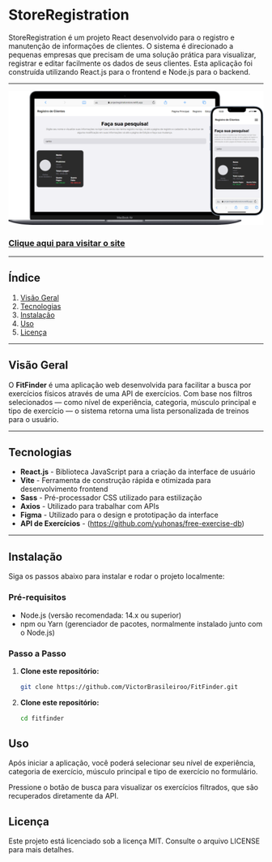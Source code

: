 # **StoreRegistration**
StoreRegistration é um projeto React desenvolvido para o registro e manutenção de informações de clientes. O sistema é direcionado a pequenas empresas que precisam de uma solução prática para visualizar, registrar e editar facilmente os dados de seus clientes. Esta aplicação foi construída utilizando React.js para o frontend e Node.js para o backend.
<hr/>
<img src="src/assets/img/Group 3.svg" alt="">
<h3><a href='https://victorbrasileiroo.github.io/FitFinder/
'>Clique aqui para visitar o site</a></h3>

<hr/>

## Índice
1. [Visão Geral](#visão-geral)
2. [Tecnologias](#tecnologias)
3. [Instalação](#instalação)
4. [Uso](#uso)
5. [Licença](#licença)

---

## Visão Geral
O **FitFinder** é uma aplicação web desenvolvida para facilitar a busca por exercícios físicos através de uma API de exercícios. Com base nos filtros selecionados — como nível de experiência, categoria, músculo principal e tipo de exercício — o sistema retorna uma lista personalizada de treinos para o usuário.

---

## Tecnologias
- **React.js** - Biblioteca JavaScript para a criação da interface de usuário
- **Vite** - Ferramenta de construção rápida e otimizada para desenvolvimento frontend
- **Sass** - Pré-processador CSS utilizado para estilização
- **Axios** - Utilizado para trabalhar com APIs
- **Figma** - Utilizado para o design e prototipação da interface
- **API de Exercícios** - (https://github.com/yuhonas/free-exercise-db)

---

## Instalação
Siga os passos abaixo para instalar e rodar o projeto localmente:

### Pré-requisitos
- Node.js (versão recomendada: 14.x ou superior)
- npm ou Yarn (gerenciador de pacotes, normalmente instalado junto com o Node.js)

### Passo a Passo

1. **Clone este repositório:**
   ```bash
   git clone https://github.com/VictorBrasileiroo/FitFinder.git
   ```

2. **Clone este repositório:**
   ```bash
   cd fitfinder
   ```

## Uso
Após iniciar a aplicação, você poderá selecionar seu nível de experiência, categoria de exercício, músculo principal e tipo de exercício no formulário.

Pressione o botão de busca para visualizar os exercícios filtrados, que são recuperados diretamente da API.

## Licença
Este projeto está licenciado sob a licença MIT. Consulte o arquivo LICENSE para mais detalhes.




